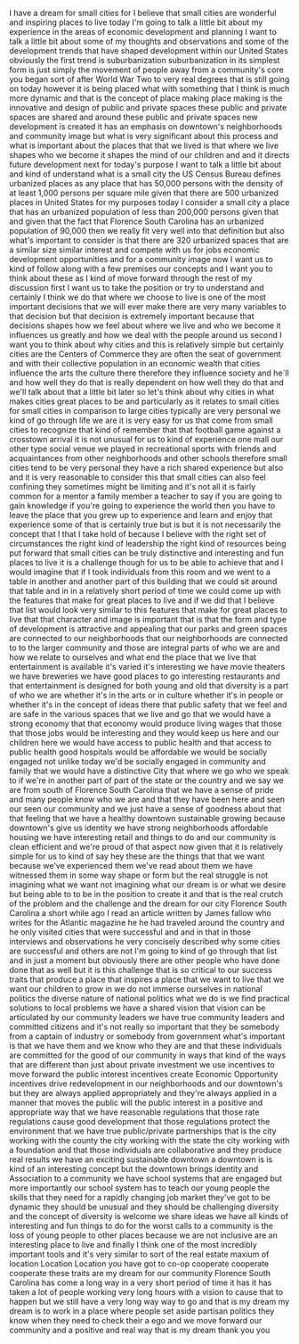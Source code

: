 
I have a dream for small cities for I
believe that small cities are wonderful
and inspiring places to live today I&#39;m
going to talk a little bit about my
experience in the areas of economic
development and planning I want to talk
a little bit about some of my thoughts
and observations and some of the
development trends that have shaped
development within our United States
obviously the first trend is
suburbanization suburbanization in its
simplest form is just simply the
movement of people away from a
community&#39;s core you began sort of after
World War Two to very real degrees that
is still going on today
however it is being placed what with
something that I think is much more
dynamic and that is the concept of place
making place making is the innovative
and design of public and private spaces
these public and private spaces are
shared and around these public and
private spaces new development is
created it has an emphasis on downtown&#39;s
neighborhoods and community image but
what is very significant about this
process and what is important about the
places that that we lived is that where
we live shapes who we become it shapes
the mind of our children and and it
directs future development next for
today&#39;s purpose I want to talk a little
bit about and kind of understand what is
a small city the US Census Bureau
defines urbanized places as any place
that has 50,000 persons with the density
of at least 1,000 persons per square
mile given that there are 500 urbanized
places in
United States for my purposes today I
consider a small city a place that has
an urbanized population of less than
200,000 persons given that and given
that the fact that Florence South
Carolina has an urbanized population of
90,000 then we really fit very well into
that definition but also what&#39;s
important to consider is that there are
320 urbanized spaces that are a similar
size similar interest and compete with
us for jobs economic development
opportunities and for a community image
now I want us to kind of follow along
with a few premises our concepts and I
want you to think about these as I kind
of move forward through the rest of my
discussion first I want us to take the
position or try to understand and
certainly I think we do that where we
choose to live is one of the most
important decisions that we will ever
make there are very many variables to
that decision but that decision is
extremely important because that
decisions shapes how we feel about where
we live and who we become it influences
us greatly
and how we deal with the people around
us second I want you to think about why
cities and this is relatively simple but
certainly cities are the Centers of
Commerce they are often the seat of
government and with their collective
population in an economic wealth that
cities influence the arts the culture
there therefore they influence society
and he´ll and how well they do that is
really dependent on how well they do
that and we&#39;ll talk about that a little
bit later so let&#39;s think about why
cities in what makes cities great places
to be and particularly as it relates to
small cities
for small cities in comparison to large
cities typically are very personal we
kind of go through life we are it is
very easy for us that come from small
cities to recognize that kind of
remember that that football game against
a crosstown arrival it is not unusual
for us to kind of experience one mall
our other type social venue we played in
recreational sports with friends and
acquaintances from other neighborhoods
and other schools therefore small cities
tend to be very personal
they have a rich shared experience but
also and it is very reasonable to
consider this that small cities can also
feel confining they sometimes might be
limiting and it&#39;s not all it is fairly
common for a mentor a family member a
teacher to say if you are going to gain
knowledge if you&#39;re going to experience
the world then you have to leave the
place that you grew up to experience and
learn and enjoy that experience some of
that is certainly true but is but it is
not necessarily the concept that I that
I take hold of because I believe with
the right set of circumstances the right
kind of leadership the right kind of
resources being put forward that small
cities can be truly distinctive and
interesting and fun places to live it is
a challenge though for us to be able to
achieve that and I would imagine that if
I took individuals from this room and we
went to a table in another and another
part of this building that we could sit
around that table and in in a relatively
short period of time we could come up
with the features that make for great
places to live and if we did that
I believe that list
would look very similar to this features
that make for great places to live that
that character and image is important
that is that the form and type of
development is attractive and appealing
that our parks and green spaces are
connected to our neighborhoods that our
neighborhoods are connected to to the
larger community and those are integral
parts of who we are and how we relate to
ourselves and what end the place that we
live that entertainment is available
it&#39;s varied it&#39;s interesting we have
movie theaters we have breweries we have
good places to go interesting
restaurants and that entertainment is
designed for both young and old that
diversity is a part of who we are
whether it&#39;s in the arts or in culture
whether it&#39;s in people or whether it&#39;s
in the concept of ideas there that
public safety that we feel and are safe
in the various spaces that we live and
go that we would have a strong economy
that that economy would produce living
wages that those that those jobs would
be interesting and they would keep us
here and our children here we would have
access to public health and that access
to public health good hospitals would be
affordable we would be socially engaged
not unlike today we&#39;d be socially
engaged in community and family that we
would have a distinctive City that where
we go who we speak to if we&#39;re in
another part of part of the state or the
country and we say we are from south of
Florence South Carolina that we have a
sense of pride and many people know who
we are and that they have been here and
seen our seen our community and we just
have a sense of goodness about that that
feeling that we have a healthy downtown
sustainable growing
because downtown&#39;s give us identity we
have strong neighborhoods affordable
housing we have interesting retail and
things to do and our community is clean
efficient and we&#39;re proud of that aspect
now given that it is relatively simple
for us to kind of say hey these are the
things that that we want because we&#39;ve
experienced them we&#39;ve read about them
we have witnessed them in some way shape
or form but the real struggle is not
imagining what we want not imagining
what our dream is or what we desire but
being able to to be in the position to
create it and that is the real crutch of
the problem and the challenge and the
dream for our city Florence South
Carolina a short while ago I read an
article written by James fallow who
writes for the Atlantic magazine he he
had traveled around the country and he
only visited cities that were successful
and and in that in those interviews and
observations he very concisely described
why some cities are successful and
others are not I&#39;m going to kind of go
through that list and in just a moment
but obviously there are other people who
have done done that as well but it is
this challenge that is so critical to
our success traits that produce a place
that inspires a place that we want to
live that we want our children to grow
in we do not immerse ourselves in
national politics the diverse nature of
national politics what we do is we find
practical solutions to local problems we
have a shared vision that vision can be
articulated by our community leaders
we have true community leaders and
committed citizens and it&#39;s not really
so important that they be somebody from
a captain of industry or somebody from
government what&#39;s important is that we
have them and we know who they are and
that these individuals are committed for
the good of our community in ways that
kind of the ways that are different than
just about private investment we use
incentives to move forward the public
interest incentives create Economic
Opportunity incentives drive
redevelopment in our neighborhoods and
our downtown&#39;s but they are always
applied appropriately and they&#39;re always
applied in a manner that moves the
public will the public interest in a
positive and appropriate way that we
have reasonable regulations that those
rate regulations cause good development
that those regulations protect the
environment that we have true
public/private partnerships that is the
city working with the county the city
working with the state the city working
with a foundation and that those
individuals are collaborative and they
produce real results we have an exciting
sustainable downtown a downtown is is
kind of an interesting concept but the
downtown brings identity and Association
to a community we have school systems
that are engaged but more importantly
our school system has to teach our young
people the skills that they need for a
rapidly changing job market they&#39;ve got
to be dynamic they should be unusual and
they should be challenging diversity and
the concept of diversity is welcome we
share ideas we have all kinds of
interesting and fun things
to do for the worst calls to a community
is the loss of young people to other
places because we are not inclusive are
an interesting place to live and finally
I think one of the most incredibly
important tools and it&#39;s very similar to
sort of the real estate maxium of
location Location Location you have got
to co-op cooperate cooperate cooperate
these traits are my dream for our
community Florence South Carolina has
come a long way in a very short period
of time it has it has taken a lot of
people working very long hours with a
vision to cause that to happen but we
still have a very long way way to go and
that is my dream my dream is to work in
a place where people set aside partisan
politics they know when they need to
check their a ego and we move forward
our community and a positive and real
way that is my dream thank you
you
